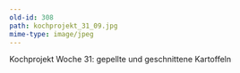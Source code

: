 ```yaml
---
old-id: 308
path: kochprojekt_31_09.jpg
mime-type: image/jpeg
---
```

Kochprojekt Woche 31:
gepellte und geschnittene Kartoffeln
